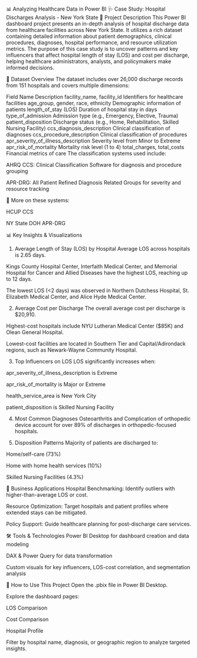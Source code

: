 
📊 Analyzing Healthcare Data in Power BI
🩺 Case Study: Hospital Discharges Analysis - New York State
📁 Project Description
This Power BI dashboard project presents an in-depth analysis of hospital discharge data from healthcare facilities across New York State. It utilizes a rich dataset containing detailed information about patient demographics, clinical procedures, diagnoses, hospital performance, and resource utilization metrics. The purpose of this case study is to uncover patterns and key influencers that affect hospital length of stay (LOS) and cost per discharge, helping healthcare administrators, analysts, and policymakers make informed decisions.

📄 Dataset Overview
The dataset includes over 26,000 discharge records from 151 hospitals and covers multiple dimensions:


Field Name	Description
facility_name, facility_id	Identifiers for healthcare facilities
age_group, gender, race, ethnicity	Demographic information of patients
length_of_stay (LOS)	Duration of hospital stay in days
type_of_admission	Admission type (e.g., Emergency, Elective, Trauma)
patient_disposition	Discharge status (e.g., Home, Rehabilitation, Skilled Nursing Facility)
ccs_diagnosis_description	Clinical classification of diagnoses
ccs_procedure_description	Clinical classification of procedures
apr_severity_of_illness_description	Severity level from Minor to Extreme
apr_risk_of_mortality	Mortality risk level (1 to 4)
total_charges, total_costs	Financial metrics of care
The classification systems used include:

AHRQ CCS: Clinical Classification Software for diagnosis and procedure grouping

APR-DRG: All Patient Refined Diagnosis Related Groups for severity and resource tracking

📝 More on these systems:

HCUP CCS

NY State DOH APR-DRG

📊 Key Insights & Visualizations
1. Average Length of Stay (LOS) by Hospital
Average LOS across hospitals is 2.65 days.

Kings County Hospital Center, Interfaith Medical Center, and Memorial Hospital for Cancer and Allied Diseases have the highest LOS, reaching up to 12 days.

The lowest LOS (<2 days) was observed in Northern Dutchess Hospital, St. Elizabeth Medical Center, and Alice Hyde Medical Center.

2. Average Cost per Discharge
The overall average cost per discharge is $20,910.

Highest-cost hospitals include NYU Lutheran Medical Center ($85K) and Olean General Hospital.

Lowest-cost facilities are located in Southern Tier and Capital/Adirondack regions, such as Newark-Wayne Community Hospital.

3. Top Influencers on LOS
LOS significantly increases when:

apr_severity_of_illness_description is Extreme

apr_risk_of_mortality is Major or Extreme

health_service_area is New York City

patient_disposition is Skilled Nursing Facility

4. Most Common Diagnoses
Osteoarthritis and Complication of orthopedic device account for over 89% of discharges in orthopedic-focused hospitals.

5. Disposition Patterns
Majority of patients are discharged to:

Home/self-care (73%)

Home with home health services (10%)

Skilled Nursing Facilities (4.3%)

🧠 Business Applications
Hospital Benchmarking: Identify outliers with higher-than-average LOS or cost.

Resource Optimization: Target hospitals and patient profiles where extended stays can be mitigated.

Policy Support: Guide healthcare planning for post-discharge care services.

🛠️ Tools & Technologies
Power BI Desktop for dashboard creation and data modeling

DAX & Power Query for data transformation

Custom visuals for key influencers, LOS-cost correlation, and segmentation analysis

📌 How to Use This Project
Open the .pbix file in Power BI Desktop.

Explore the dashboard pages:

LOS Comparison

Cost Comparison

Hospital Profile

Filter by hospital name, diagnosis, or geographic region to analyze targeted insights.
